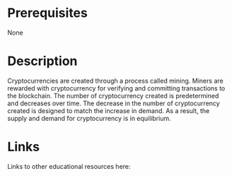 # Prerequisites
None

# Description
  
Cryptocurrencies are created through a process called mining. Miners are rewarded with cryptocurrency for verifying and committing transactions to the blockchain. The number of cryptocurrency created is predetermined and decreases over time. The decrease in the number of cryptocurrency created is designed to match the increase in demand. As a result, the supply and demand for cryptocurrency is in equilibrium.

# Links
Links to other educational resources here: